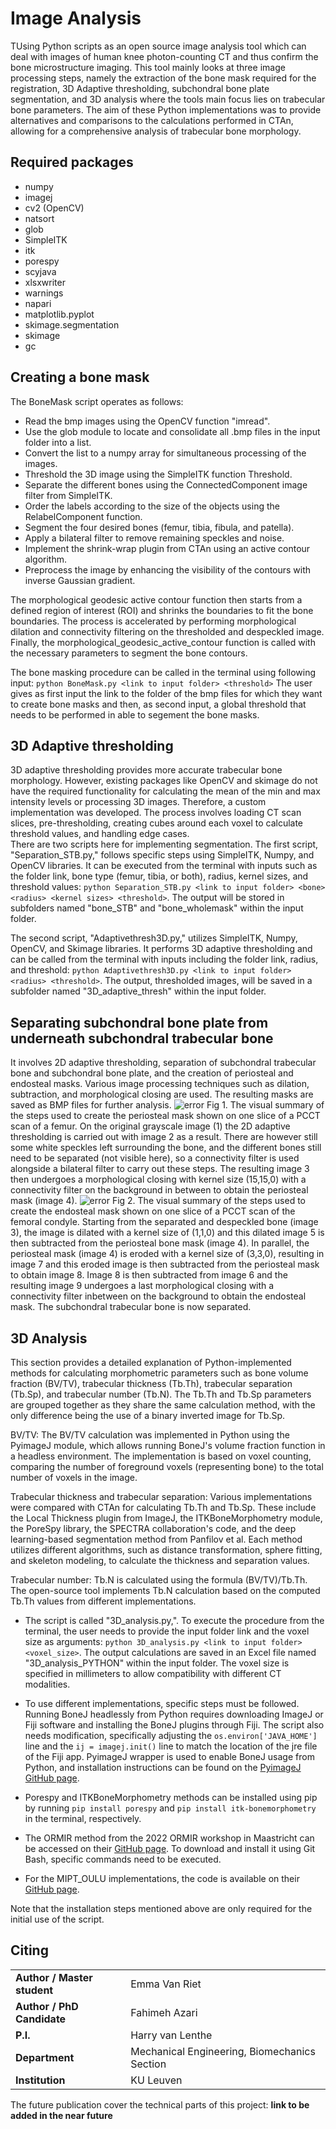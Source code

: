 # Image Analysis
TUsing Python scripts as an open source image analysis tool which can deal with images of human knee photon-counting CT and thus confirm the bone microstructure imaging.
This tool mainly looks at three image processing steps, namely the extraction of the bone mask required for the registration, 3D Adaptive thresholding, subchondral bone plate segmentation, and 3D analysis where the
tools main focus lies on trabecular bone parameters. The aim of these Python implementations was to provide alternatives and comparisons to the calculations performed in CTAn, allowing for a comprehensive analysis of trabecular bone morphology.

## Required packages
* numpy  
* imagej
* cv2 (OpenCV)
* natsort
* glob
* SimpleITK
* itk
* porespy
* scyjava
* xlsxwriter
* warnings
* napari
* matplotlib.pyplot
* skimage.segmentation
* skimage
* gc

## Creating a bone mask
The BoneMask script operates as follows:
* Read the bmp images using the OpenCV function "imread".
* Use the glob module to locate and consolidate all .bmp files in the input folder into a list.
* Convert the list to a numpy array for simultaneous processing of the images.
* Threshold the 3D image using the SimpleITK function Threshold.
* Separate the different bones using the ConnectedComponent image filter from SimpleITK.
* Order the labels according to the size of the objects using the RelabelComponent function.
* Segment the four desired bones (femur, tibia, fibula, and patella).
* Apply a bilateral filter to remove remaining speckles and noise.
* Implement the shrink-wrap plugin from CTAn using an active contour algorithm.
* Preprocess the image by enhancing the visibility of the contours with inverse Gaussian gradient.

The morphological geodesic active contour function then starts from a defined region of interest (ROI) and shrinks the boundaries to fit the bone boundaries. The process is accelerated by performing morphological dilation and connectivity filtering on the thresholded and despeckled image. Finally, the morphological_geodesic_active_contour function is called with the necessary parameters to segment the bone contours.

The bone masking procedure can be called in the terminal using following input:
`python BoneMask.py <link to input folder> <threshold>`
The user gives as first input the link to the folder of the bmp files for which they want to create bone masks and then, as second input, a global threshold that needs to be performed in able to segement the bone masks.
## 3D Adaptive thresholding 
3D adaptive thresholding provides more accurate trabecular bone morphology. However, existing packages like OpenCV and skimage do not have the required functionality for calculating the mean of the min and max intensity levels or processing 3D images. Therefore, a custom implementation was developed. The process involves loading CT scan slices, pre-thresholding, creating cubes around each voxel to calculate threshold values, and handling edge cases.  
There are two scripts here for implementing segmentation. The first script, "Separation_STB.py," follows specific steps using SimpleITK, Numpy, and OpenCV libraries. It can be executed from the terminal with inputs such as the folder link, bone type (femur, tibia, or both), radius, kernel sizes, and threshold values: `python Separation_STB.py <link to input folder> <bone> <radius> <kernel sizes> <threshold>`. The output will be stored in subfolders named "bone_STB" and "bone_wholemask" within the input folder.
                                         

The second script, "Adaptivethresh3D.py," utilizes SimpleITK, Numpy, OpenCV, and Skimage libraries. It performs 3D adaptive thresholding and can be called from the terminal with inputs including the folder link, radius, and threshold: `python Adaptivethresh3D.py <link to input folder> <radius> <threshold>`. The output, thresholded images, will be saved in a subfolder named "3D_adaptive_thresh" within the input folder.
                                           
## Separating subchondral bone plate from underneath subchondral trabecular bone 
It involves 2D adaptive thresholding, separation of subchondral trabecular bone and subchondral bone plate, and the creation of periosteal and endosteal masks. Various image processing techniques such as dilation, subtraction, and morphological closing are used. The resulting masks are saved as BMP files for further analysis.
![error](./create-the-periosteal-mask.png "create-the-periosteal-mask")
Fig 1. The visual summary of the steps used to create the periosteal mask shown on one slice of a PCCT scan of a femur. On the original grayscale image (1) the 2D adaptive thresholding is carried out with image 2 as a result. There are however still some white speckles left surrounding the bone, and the different bones still need to be separated (not visible here), so a connectivity filter is used alongside a bilateral filter to carry out these steps. The resulting image 3 then undergoes a morphological closing with kernel size (15,15,0) with a connectivity filter on the background in between to obtain the periosteal mask (image 4).
![error](./create-the-endosteal-mask.png "create-the-endosteal-mask")
Fig 2. The visual summary of the steps used to create the endosteal mask shown on one slice of a PCCT scan of the femoral condyle. Starting from the separated and despeckled bone (image 3), the image is dilated with a kernel size of (1,1,0) and this dilated image 5 is then subtracted from the periosteal bone mask (image 4). In parallel, the periosteal mask (image 4) is eroded with a kernel size of (3,3,0), resulting in image 7 and this eroded image is then subtracted from the periosteal mask to obtain image 8. Image 8 is then subtracted from image 6 and the resulting image 9 undergoes a last morphological closing with a connectivity
filter inbetween on the background to obtain the endosteal mask. The subchondral trabecular bone is now separated.
  
## 3D Analysis   
  
This section provides a detailed explanation of Python-implemented methods for calculating morphometric parameters such as bone volume fraction (BV/TV), trabecular thickness (Tb.Th), trabecular separation (Tb.Sp), and trabecular number (Tb.N). The Tb.Th and Tb.Sp parameters are grouped together as they share the same calculation method, with the only difference being the use of a binary inverted image for Tb.Sp.

BV/TV:
The BV/TV calculation was implemented in Python using the PyimageJ module, which allows running BoneJ's volume fraction function in a headless environment. The implementation is based on voxel counting, comparing the number of foreground voxels (representing bone) to the total number of voxels in the image.

Trabecular thickness and trabecular separation:
Various implementations were compared with CTAn for calculating Tb.Th and Tb.Sp. These include the Local Thickness plugin from ImageJ, the ITKBoneMorphometry module, the PoreSpy library, the SPECTRA collaboration's code, and the deep learning-based segmentation method from Panfilov et al. Each method utilizes different algorithms, such as distance transformation, sphere fitting, and skeleton modeling, to calculate the thickness and separation values.

Trabecular number:
Tb.N is calculated using the formula (BV/TV)/Tb.Th. The open-source tool implements Tb.N calculation based on the computed Tb.Th values from different implementations.

* The script is called "3D_analysis.py,". To execute the procedure from the terminal, the user needs to provide the input folder link and the voxel size as arguments: `python 3D_analysis.py <link to input folder> <voxel_size>`. The output calculations are saved in an Excel file named "3D_analysis_PYTHON" within the input folder. The voxel size is specified in millimeters to allow compatibility with different CT modalities.

* To use different implementations, specific steps must be followed. Running BoneJ headlessly from Python requires downloading ImageJ or Fiji software and installing the BoneJ plugins through Fiji. The script also needs modification, specifically adjusting the `os.environ['JAVA_HOME']` line and the `ij = imagej.init()` line to match the location of the jre file of the Fiji app. PyimageJ wrapper is used to enable BoneJ usage from Python, and installation instructions can be found on the [PyimageJ GitHub page](https://github.com/imagej/pyimagej).

* Porespy and ITKBoneMorphometry methods can be installed using pip by running `pip install porespy` and `pip install itk-bonemorphometry` in the terminal, respectively.

* The ORMIR method from the 2022 ORMIR workshop in Maastricht can be accessed on their [GitHub page](https://github.com/SpectraCollab/ORMIR_XCT). To download and install it using Git Bash, specific commands need to be executed.

* For the MIPT_OULU implementations, the code is available on their [GitHub page](https://github.com/MIPT-Oulu/SubregionalCartilageAnalysis). 

Note that the installation steps mentioned above are only required for the initial use of the script.


## Citing
|||
|-----------------------|-----------------|
|**Author / Master student** | Emma Van Riet| 
|**Author / PhD Candidate** | Fahimeh Azari|
|**P.I.**| Harry van Lenthe |
|**Department** | Mechanical Engineering, Biomechanics Section|
|**Institution** | KU Leuven |
  
The future publication cover the technical parts of this project: **link to be added in the near future**

